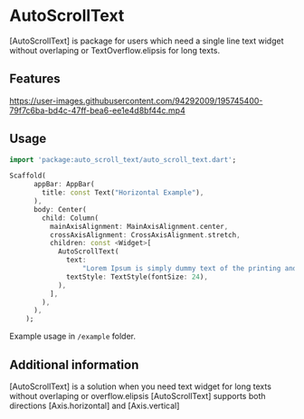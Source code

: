 # AutoScrollText

[AutoScrollText] is package for users which need a single line text widget without overlaping or TextOverflow.elipsis for long texts.

## Features

https://user-images.githubusercontent.com/94292009/195745400-79f7c6ba-bd4c-47ff-bea6-ee1e4d8bf44c.mp4

## Usage

```dart
import 'package:auto_scroll_text/auto_scroll_text.dart';

Scaffold(
      appBar: AppBar(
        title: const Text("Horizontal Example"),
      ),
      body: Center(
        child: Column(
          mainAxisAlignment: MainAxisAlignment.center,
          crossAxisAlignment: CrossAxisAlignment.stretch,
          children: const <Widget>[
            AutoScrollText(
              text:
                  "Lorem Ipsum is simply dummy text of the printing and typesetting industry. Lorem Ipsum has been the industry's standard dummy text ever since the 1500s, when an unknown printer took a galley of type and scrambled it to make a type specimen book.",
              textStyle: TextStyle(fontSize: 24),
            ),
          ],
        ),
      ),
    );
```

Example usage in `/example` folder.

## Additional information

[AutoScrollText] is a solution when you need
text widget for long texts without overlaping or overflow.elipsis
[AutoScrollText] supports both directions [Axis.horizontal] and [Axis.vertical]
